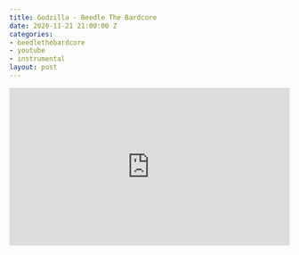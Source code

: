 ```yaml
---
title: Godzilla - Beedle The Bardcore
date: 2020-11-21 21:00:00 Z
categories:
- beedlethebardcore
- youtube
- instrumental
layout: post
---
```


<style>.embed-container { position: relative; padding-bottom: 56.25%; height: 0; overflow: hidden; max-width: 100%; } .embed-container iframe, .embed-container object, .embed-container embed { position: absolute; top: 0; left: 0; width: 100%; height: 100%; }</style><div class='embed-container'><iframe src='https://www.youtube.com/embed/0_vzl_eK-NE' frameborder='0' allowfullscreen></iframe></div>
